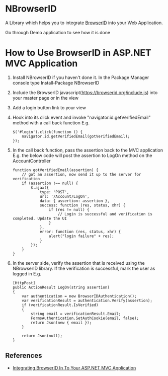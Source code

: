NBrowserID
===========

A Library which helps you to integrate [BrowserID](https://browserid.org) into your Web Application.

Go through Demo application to see how it is done


How to Use BrowserID in ASP.NET MVC Application
===============================================

1.	Install NBrowserID if you haven't done it. In the Package Manager console type 
	Install-Package NBrowserID
	
2.	Include the BrowserID javascript(https://browserid.org/include.js) into your master page or in the view 	
	
3.	Add a login button link to your view
4.  Hook into its click event and invoke "navigator.id.getVerifiedEmail" method with a call back function
	E.g. 
	```
	$('#login').click(function () {
		navigator.id.getVerifiedEmail(gotVerifiedEmail);
	});
	```
		
5. In the call back function, pass the assertion back to the MVC application
	E.g. the below code will post the assertion to LogOn method on the AccountController
	```
	function gotVerifiedEmail(assertion) {
		// got an assertion, now send it up to the server for verification
		if (assertion !== null) {
			$.ajax({
				type: 'POST',
				url: '/Account/LogOn',
				data: { assertion: assertion },
				success: function (res, status, xhr) {
					if (res != null) {
						// Login is successful and verification is completed. Update the UI
					}
				},
				error: function (res, status, xhr) {
					alert("login failure" + res);
				}
			});
		}
	}
	```
	
6.  In the server side, verify the assertion that is received using the NBrowserID library. If the verification is successful, mark the user as logged in
	E.g.
	```
	[HttpPost]
	public ActionResult LogOn(string assertion)
	{
		var authentication = new BrowserIDAuthentication();
		var verificationResult = authentication.Verify(assertion);
		if (verificationResult.IsVerified)
		{				
			string email = verificationResult.Email;
			FormsAuthentication.SetAuthCookie(email, false);
			return Json(new { email });
		}

		return Json(null);
	}
	```


References
----------
* [Integrating BrowserID In To Your ASP.NET MVC Application](http://www.rajeeshcv.com/post/details/46/integrating-browserid-in-to-your-asp-net-mvc-application)



